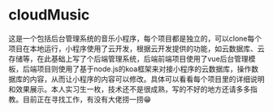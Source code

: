 # cloudMusic
这是一个包括后台管理系统的音乐小程序，每个项目都是独立的，可以clone每个项目在本地运行，小程序使用了云开发，根据云开发提供的功能，如云数据库、云存储等，在此基础上写了个后端管理系统，后端前端项目使用了vue后台管理模板，后端项目则使用了基于node.js的koa框架来对接小程序的云数据库，操作数据库的内容，从而让小程序的内容可以修改。具体可以看看每个项目里的详细说明和效果展示。本人实习生一枚，技术还不是很成熟，写的不好的地方还请多多指教。目前正在寻找工作，有没有大佬捞一捞😁
